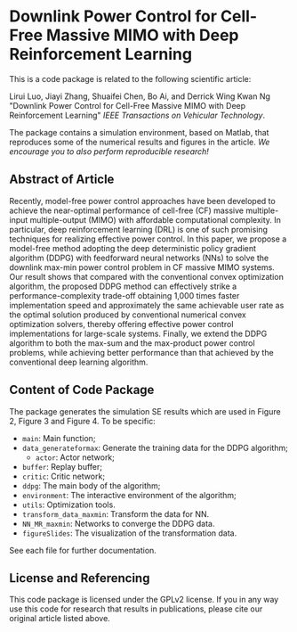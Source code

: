 # Downlink Power Control for Cell-Free Massive MIMO with Deep Reinforcement Learning

This is a code package is related to the following scientific article:

Lirui Luo, Jiayi Zhang, Shuaifei Chen, Bo Ai, and Derrick Wing Kwan Ng "Downlink Power Control for Cell-Free Massive MIMO with Deep Reinforcement Learning" *IEEE Transactions on Vehicular Technology*.

The package contains a simulation environment, based on Matlab, that reproduces some of the numerical results and figures in the article. *We encourage you to also perform reproducible research!*


## Abstract of Article

Recently, model-free power control approaches have been developed to achieve the near-optimal performance of cell-free (CF) massive multiple-input multiple-output (MIMO) with affordable computational complexity. In particular, deep reinforcement learning (DRL) is one of such promising techniques for realizing effective power control. In this paper, we propose a model-free method adopting the deep deterministic policy gradient algorithm (DDPG) with feedforward neural networks (NNs) to solve the downlink max-min power control problem in CF massive MIMO systems. Our result shows that compared with the conventional convex optimization algorithm, the proposed DDPG method can effectively strike a performance-complexity trade-off obtaining 1,000 times faster implementation speed and approximately the same achievable user rate as the optimal solution produced by conventional numerical convex optimization solvers, thereby offering effective power control implementations for large-scale systems. Finally, we extend the DDPG algorithm to both the max-sum and the max-product power control problems, while achieving better performance than that achieved by the conventional deep learning algorithm.

## Content of Code Package

The package generates the simulation SE results which are used in Figure 2, Figure 3 and Figure 4. To be specific:

- `main`: Main function;
- `data_generateformax`: Generate the training data for the DDPG algorithm;
  - `actor`: Actor network;
- `buffer`: Replay buffer;
- `critic`: Critic network;
- `ddpg`: The main body of the algorithm; 
- `environment`: The interactive environment of the algorithm;
- `utils`: Optimization tools.
- `transform_data_maxmin`: Transform the data for NN.
- `NN_MR_maxmin`: Networks to converge the DDPG data.
- `figureSlides`: The visualization of the transformation data.

See each file for further documentation.


## License and Referencing

This code package is licensed under the GPLv2 license. If you in any way use this code for research that results in publications, please cite our original article listed above.
